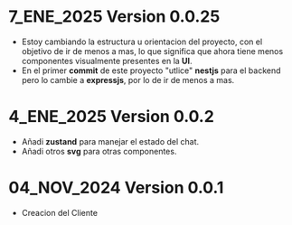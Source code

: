 # 7_ENE_2025 Version 0.0.25
+ Estoy cambiando la estructura u orientacion del proyecto, con el objetivo de ir de menos a mas, lo que significa que ahora tiene menos componentes visualmente presentes en la __UI__.
+ En el primer __commit__ de este proyecto "utlice" __nestjs__ para el backend pero lo cambie a __expressjs__, por lo de ir de menos a mas.

# 4_ENE_2025 Version 0.0.2
+ Añadi __zustand__ para manejar el estado del chat.
+ Añadi otros __svg__ para otras componentes.

# 04_NOV_2024 Version 0.0.1
+ Creacion del Cliente